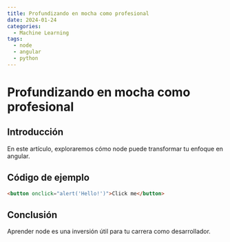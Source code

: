 ```yaml
---
title: Profundizando en mocha como profesional
date: 2024-01-24
categories:
  - Machine Learning
tags:
  - node
  - angular
  - python
---
```


# Profundizando en mocha como profesional

## Introducción

En este artículo, exploraremos cómo node puede transformar tu enfoque en angular.

## Código de ejemplo

```html
<button onclick="alert('Hello!')">Click me</button>
```

## Conclusión

Aprender node es una inversión útil para tu carrera como desarrollador.